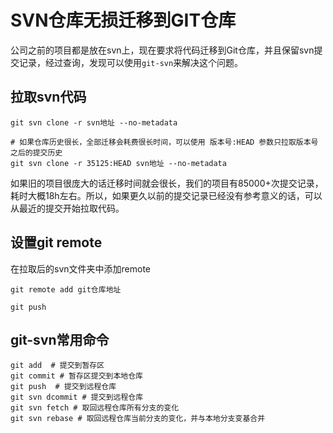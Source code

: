 
# SVN仓库无损迁移到GIT仓库
公司之前的项目都是放在svn上，现在要求将代码迁移到Git仓库，并且保留svn提交记录，经过查询，发现可以使用`git-svn`来解决这个问题。



## 拉取svn代码

```shell
git svn clone -r svn地址 --no-metadata

# 如果仓库历史很长，全部迁移会耗费很长时间，可以使用 版本号:HEAD 参数只拉取版本号之后的提交历史
git svn clone -r 35125:HEAD svn地址 --no-metadata

```

如果旧的项目很庞大的话迁移时间就会很长，我们的项目有85000+次提交记录，耗时大概18h左右。所以，如果更久以前的提交记录已经没有参考意义的话，可以从最近的提交开始拉取代码。



## 设置git remote

在拉取后的svn文件夹中添加remote

```shell
git remote add git仓库地址

git push 
```



## git-svn常用命令

```shell
git add  # 提交到暂存区
git commit # 暂存区提交到本地仓库
git push  # 提交到远程仓库
git svn dcommit # 提交到远程仓库
git svn fetch # 取回远程仓库所有分支的变化
git svn rebase # 取回远程仓库当前分支的变化，并与本地分支变基合并
```

